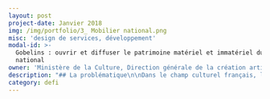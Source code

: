 ```yaml
---
layout: post
project-date: Janvier 2018
img: /img/portfolio/3_ Mobilier national.png
misc: 'design de services, développement'
modal-id: >-
  Gobelins : ouvrir et diffuser le patrimoine matériel et immatériel du Mobilier
  national
owner: 'Ministère de la Culture, Direction générale de la création artistique'
description: "## La problématique\n\nDans le champ culturel français, le\n«\_Mobilier national et les Manufactures nationales des Gobelins, de\nBeauvais et de la Savonnerie\_» manifeste une originalité certaine.\n\nComposé à la fois d’une collection d’objets d’art datant du XVIe au XXIe siècles\net d’un patrimoine immatériel reposant sur de rares savoir-faire, le Mobilier national a entamé sa transition numérique :\n\n* **Création d’une base de données pour la gestion des collections appelée\n  «\_Suivi des collections et objets du Mobilier national\_» (SCOM)**\n* Numérisation de la photothèque numérique, des fiches et des registres d’inventaire en format JPEG,\n  informatisation de plus de 5000 livres, etc.\n\nToutefois, faute de métadonnées\nstructurées, les bases de données et les répertoires documentaires ne\ndialoguent pas, les capacités de recherche et de filtrage restent très limitées\net leur utilisation reste exclusivement réservée aux agents du Mobilier national.\nLes collections patrimoniales du Mobilier\nnational, riches de 100.000 biens, sont aujourd’hui décrites dans une base de\ndonnées inaccessible au public.\n\n## Le défi : faciliter l'utilisation du patrimoine du Mobilier national par les agents publics, les métiers d'art et le grand public en développant des outils d'indexation participatifs\n\nLa problématique à résoudre est liée à\nl’absence de consolidation des connaissances sur les collections, les\ntechniques et les savoir-faire mobilisés par le Mobilier national. Pour cela,\ntrois grandes étapes :\n\n* Permettre aux agents du Mobilier national de procéder à des recherches\n  multicritères et multiformats dans l’ensemble de la documentation technique et scientifique\n  relative au patrimoine de l’institution grâce à un système d’indexation\n  partagé,\n* Ouvrir la collection aux publics extérieurs, pour en faciliter l’accès (utilisateurs ciblés :\n  étudiants, exploitation par les professionnels de la filière des métiers de\n  l’art), et la découverte par le plus grand nombre grâce à une interface de\n  consultation et de recherche,\n* Ouvrir la production participative de contenus pour\n  enrichir et diversifier l’information sur le patrimoine grâce à la conception d’un système de capture et d’indexation.\n\nL’interface doit être intuitive et proposer\ndifférents \_modes de navigation au sein\ndes collections (par type d’objet, lieu ou date de production, artiste,\ncouleur, etc.), des réutilisations, des informations contextuelles sur les œuvres,\ndes commandes de reproductions d’images, etc., en s’inspirant des services\nproposés sur les grandes plateformes commerciales, privées et les institutions\ninnovantes (voir notamment les [offres du Rijksmuseum](https://www.rijksmuseum.nl/en/search?ii=2&p=1)).\n\n## 2 entrepreneur•e•s recherché•e•s\n\n* **EIG 1 - DESIGN DE SERVICES** : concevoir et prototyper le modèle de notice,\n  et les interfaces utilisateurs des services de consultation et d’enrichissement\n  de la documentation du patrimoine du Mobilier national.\n* **EIG 2 - DEVELOPPEMENT** : définir et développer système applicatif,\n  modéliser les ontologies, implémenter le modèle des données et le schéma d’indexation. Expertise sémantique recherchée.\n\n**Toutes les combinaisons pertinentes et\nrépartitions des connaissances et rôles sont envisageables**.\n\n* L’objectif pour\n  l’établissement est de bénéficier de compétences à la fois en développement\n  informatique et sur les interfaces web.\n* Expérience solide avec des langages de programmation et technologies standards\n  \\: PHP, Python, Javascript,\n  Ruby, Node.js, SQL / NoSQL. Pour le(s) développeur(s)\n  back-end, connaître les outils d’indexation (ElasticSearch,\n  SolR).\n* Mode de travail en méthode agile\n\n## Votre mentor : Hélène Cavalié\n\n![Photo d'Hélène Cavalié](/img/portfolio/3_gobelins.jpg)\n\nHélène Cavalié\nest chartiste et conservateur du Patrimoine. Depuis 2015, elle est responsable\ndu service des Archives, bibliothèque, documentation et photos du Mobilier\nnational. Impliquée dans la mise en ligne des données (en masse pour\nl'ouverture du portail européen des Archives, ciblée dans des éditions\ncollaboratives de manuscrits sur Wikisource),\nelle sera l'appui des EIG.\n\n« Ce projet a pour ambition de rendre\nvisible et accessible les collections patrimoniales du Mobilier national et des\nmanufactures, et les savoir-faire associés largement méconnus du public : une\ncollection de 100.000 biens de qualité muséale ou servant à l’ameublement,\nparmi lesquels une des plus belles collections de tapis et tapisseries (encore\nproduits dans les manufactures), de tissus d’ameublement.\n\nCette institution\ncompte 350 agents dont 250 techniciens d’art qui travaillent dans 7 ateliers de\ncréation (tapisserie de haute lice des Gobelins, de basse lice de Beauvais,\ntapis de la Savonnerie à Paris et Lodève, dentelle au fuseau au Puy-en-Velay,\ndentelle à l’aiguille à Alençon, et Atelier de recherche et de création de\nmeubles), et dans 7 ateliers de restauration (tapis, tapisserie, lustrerie,\nébénisterie, menuiserie en sièges, tapisserie d’ameublement et\ntapisserie-décor).\n\nLe cœur du projet, consiste à publier en ligne et rendre\naccessible et réutilisable cette collection gérée dans une base de données SQL,\net les savoir-faire associés. Le projet consiste à concevoir une interface\nsolide et innovante.\n\nLes EIG devront être force de propositions pour concevoir\ncet outil novateur, ergonomique, collaboratif, avec une approche utilisateur.\nIl s’agit en quelque sorte de rendre visible et réutilisable tout l’écosystème\ndes métiers d’art pour le grand public, les amateurs, les chercheurs, écoles de\ndesign, etc. L'institution a d'autres ressources et est détenteur de\nsavoir-faire dans ses ateliers pouvant aussi être mis en valeurs dans ce projet : les 40.000 couleurs produites par l'atelier de teinture), etc. Le code\nréalisé durant ces 10 mois a vocation à être publié sous une licence libre et à être réutilisé par d’autres utilisateurs (particuliers ou institutions). »"
category: defi
---
```

































